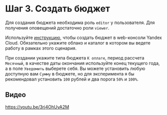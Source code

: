 # Шаг 3. Создать бюджет

Для создания бюджета необходима роль `editor` у пользователя. Для получения оповещений достаточно роли `viewer`. 

Используйте [инструкцию](https://cloud.yandex.ru/docs/billing/operations/budgets), чтобы создать бюджет в web-консоли Yandex Cloud. Обязательно укажите облако и каталог в котором вы ведете работу в рамках этого сценария. 

При создании укажите типа бюджета `К оплате`, период рассчета `Месячный`, в качестве даты окончания используйте конец текущего года, а в поле `Уведомить` выберете себя. Вы можете установить любую доступную вам `Сумму` в бюджете, но для эксперимента я бы рекомендовал установить `100` рублей и два порога `50%` и `100%`.   

## Видео

https://youtu.be/3rj4OhUyA2M

